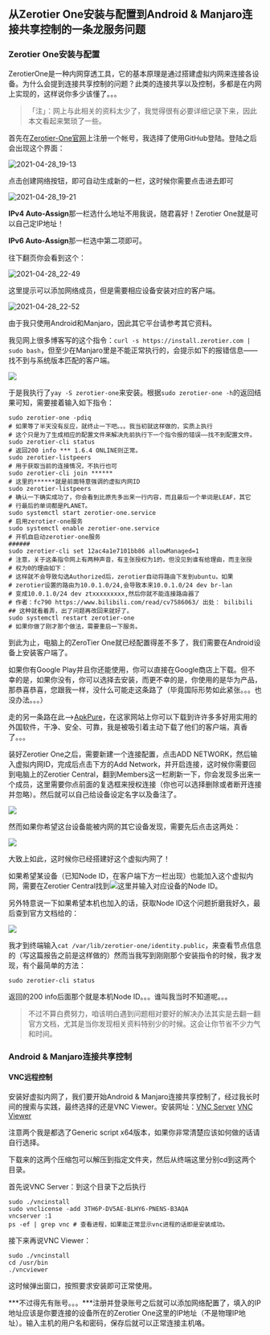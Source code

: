  

## 从Zerotier One安装与配置到Android & Manjaro连接共享控制的一条龙服务问题

### Zerotier One安装与配置

ZerotierOne是一种内网穿透工具，它的基本原理是通过搭建虚拟内网来连接各设备。为什么会提到连接共享控制的问题？此类的连接共享以及控制，多都是在内网上实现的，这样说你多少该懂了。。。

>  「注」：网上与此相关的资料太少了，我觉得很有必要详细记录下来，因此本文看起来繁琐了一些。

首先在[Zerotier-One官网](https://www.zerotier.com/)上注册一个帐号，我选择了使用GitHub登陆。登陆之后会出现这个界面：

![2021-04-28_19-13](Asserts/2021-04-28_19-13.png)

点击创建网络按钮，即可自动生成新的一栏，这时候你需要点击进去即可

![2021-04-28_19-21](Asserts/2021-04-28_19-21.png)

**IPv4 Auto-Assign**那一栏选什么地址不用我说，随君喜好！Zerotier One就是可以自己定IP地址！

**IPv6 Auto-Assign**那一栏选中第二项即可。

往下翻页你会看到这个：

![2021-04-28_22-49](Asserts/2021-04-28_22-49.png)

这里提示可以添加网络成员，但是需要相应设备安装对应的客户端。

![2021-04-28_22-52](Asserts/2021-04-28_22-52.png)

由于我只使用Android和Manjaro，因此其它平台请参考其它资料。

我见网上很多博客写的这个指令：`curl -s https://install.zerotier.com | sudo bash`，但至少在Manjaro里是不能正常执行的，会提示如下的报错信息——找不到与系统版本匹配的客户端。

![](Asserts/2021-04-28_22-58.png)

于是我执行了`yay -S zerotier-one`来安装。根据`sudo zerotier-one -h`的返回结果可知，需要接着输入如下指令：

```shell
sudo zerotier-one -pdiq
# 如果等了半天没有反应，就终止一下吧。。。我当初就这样做的，实质上执行
# 这个只是为了生成相应的配置文件来解决先前执行下一个指令报的错误——找不到配置文件。
sudo zerotier-cli status
# 返回200 info *** 1.6.4 ONLINE则正常。
sudo zerotier-listpeers
# 用于获取当前的连接情况，不执行也可
sudo zerotier-cli join ******
# 这里的******就是前面特意强调的虚拟内网ID
sudo zerotier-listpeers
# 确认一下确实成功了，你会看到比原先多出来一行内容，而且最后一个单词是LEAF，其它
# 行最后的单词都是PLANET。
sudo systemctl start zerotier-one.service
# 启用zerotier-one服务
sudo systemctl enable zerotier-one.service
# 开机自启动zerotier-one服务
######
sudo zerotier-cli set 12ac4a1e7101bb86 allowManaged=1
# 注意，关于这条指令网上有两种声音，有主张授权为1的，但没见到谁有给理由，而主张授
# 权为0的理由如下：
# 这样就不会导致勾选Authorized后，zerotier自动将路由下发到ubuntu，如果
# zerotier设置的路由为10.0.1.0/24,会导致本来10.0.1.0/24 dev br-lan
# 变成10.0.1.0/24 dev ztxxxxxxxxx,然后你就不能连接路由器了
# 作者：fc790 https://www.bilibili.com/read/cv7586063/ 出处： bilibili
## 这种就看着弄，出了问题再改回来就好了。
sudo systemctl restart zerotier-one
# 如果你做了刚才那个做法，需要重启一下服务。
```

到此为止，电脑上的ZeroTier One就已经配置得差不多了，我们需要在Android设备上安装客户端了。

如果你有Google Play并且你还能使用，你可以直接在Google商店上下载。但不幸的是，如果你没有，你可以选择去安装，而更不幸的是，你使用的是华为产品，那恭喜恭喜，您跟我一样，没什么可能走这条路了（毕竟国际形势如此紧张。。。也没办法。。。）

走的另一条路在此-->[ApkPure](https://apkpure.com/)，在这家网站上你可以下载到许许多多好用实用的外国软件，干净、安全、可靠，我是被吸引着主动下载了他们的客户端，真香了。。。

装好Zerotier One之后，需要新建一个连接配置，点击ADD NETWORK，然后输入虚拟内网ID，完成后点击下方的Add Network，并开启连接，这时候你需要回到电脑上的Zerotier Central，翻到Members这一栏刷新一下，你会发现多出来一个成员，这里需要你点前面的复选框来授权连接（你也可以选择删除或者断开连接并忽略）。然后就可以自己给设备设定名字以及备注了。

![](Asserts/2021-04-29_00-25.png)

然而如果你希望这台设备能被内网的其它设备发现，需要先后点击这两处：

![](Asserts/2021-04-29_00-28.png)

大致上如此，这时候你已经搭建好这个虚拟内网了！

如果希望某设备（已知Node ID，在客户端下方一栏出现）也能加入这个虚拟内网，需要在Zerotier Central找到![](Asserts/2021-04-28_21-21.png)这里并输入对应设备的Node ID。

另外特意说一下如果希望本机也加入的话，获取Node ID这个问题折磨我好久，最后查到官方文档给的：

![](Asserts/2021-04-29_00-37.png)

我才到终端输入`cat /var/lib/zerotier-one/identity.public`，来查看节点信息的（写这篇报告之前是这样做的）然而当我写到刚刚那个安装指令的时候，我才发现，有个最简单的方法：

```shell
sudo zerotier-cli status
```

返回的200 info后面那个就是本机Node ID。。。谁叫我当时不知道呢。。。

> 不过不算白费努力，咱该明白遇到问题相对要好的解决办法其实是去翻一翻官方文档，尤其是当你发现相关资料特别少的时候。这会让你节省不少力气和时间。

### Android & Manjaro连接共享控制

#### VNC远程控制

安装好虚拟内网了，我们要开始Android & Manjaro连接共享控制了，经过我长时间的搜索与实践，最终选择的还是VNC Viewer。安装网址：[VNC Server](https://www.realvnc.com/en/connect/download/vnc/)	[VNC Viewer](https://www.realvnc.com/en/connect/download/viewer/)

注意两个我是都选了Generic script x64版本，如果你非常清楚应该如何做的话请自行选择。

下载来的这两个压缩包可以解压到指定文件夹，然后从终端这里分别cd到这两个目录。

首先说VNC Server：到这个目录下之后执行

```shell
sudo ./vncinstall
sudo vnclicense -add 3TH6P-DV5AE-BLHY6-PNENS-B3AQA
vncserver :1
ps -ef | grep vnc # 查看进程，如果能正常显示vnc进程的话即是安装成功。
```

接下来再说VNC Viewer：

```shell
sudo ./vncinstall
cd /usr/bin
./vncviewer
```

这时候弹出窗口，按照要求安装即可正常使用。

***不过得先有账号。。。***注册并登录账号之后就可以添加网络配置了，填入的IP地址应该是你要连接的设备所在的Zerotier One这里的IP地址（不是物理IP地址）。输入主机的用户名和密码，保存后就可以正常连接主机咯。

